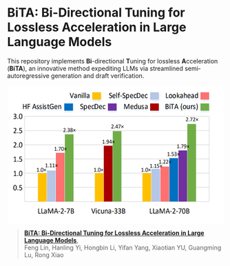 # BiTA: Bi-Directional Tuning for Lossless Acceleration in Large Language Models
This repository implements **Bi**-directional **T**uning for lossless **A**cceleration (**BiTA**), an innovative method expediting LLMs via streamlined semi-autoregressive generation and draft verification.

<p align="left"> <img src='docs/headline.png' align="center" height="320px"> </p>

> [**BiTA: Bi-Directional Tuning for Lossless Acceleration in Large Language Models**](https://arxiv.org),   
> Feng Lin, Hanling Yi, Hongbin Li, Yifan Yang, Xiaotian YU, Guangming Lu, Rong Xiao
